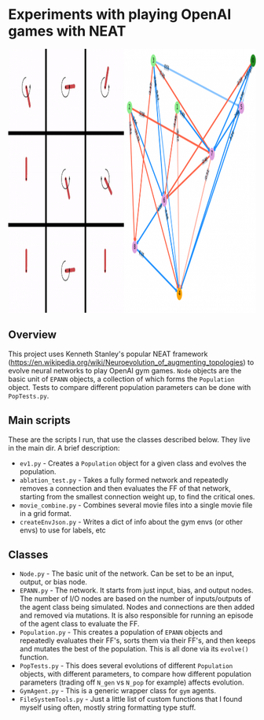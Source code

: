 
Experiments with playing OpenAI games with NEAT
==========================================

<p align="center">
  <img width="1170" height="536" src="misc/cover_img_neat.png">
</p>

Overview
--------------------------------

This project uses Kenneth Stanley's popular NEAT framework (https://en.wikipedia.org/wiki/Neuroevolution_of_augmenting_topologies) to evolve neural networks to play OpenAI gym games. `Node` objects are the basic unit of `EPANN` objects, a collection of which forms the `Population` object. Tests to compare different population parameters can be done with `PopTests.py`.


Main scripts
-------------------------------

These are the scripts I run, that use the classes described below. They live in the main dir. A brief description:

* `ev1.py` - Creates a `Population` object for a given class and evolves the population.
* `ablation_test.py` - Takes a fully formed network and repeatedly removes a connection and then evaluates the FF of that network, starting from the smallest connection weight up, to find the critical ones.
* `movie_combine.py` - Combines several movie files into a single movie file in a grid format.
* `createEnvJson.py` - Writes a dict of info about the gym envs (or other envs) to use for labels, etc


Classes
--------------------------------

* `Node.py` - The basic unit of the network. Can be set to be an input, output, or bias node.
* `EPANN.py` - The network. It starts from just input, bias, and output nodes. The number of I/O nodes are based on the number of inputs/outputs of the agent class being simulated. Nodes and connections are then added and removed via mutations. It is also responsible for running an episode of the agent class to evaluate the FF.
* `Population.py` - This creates a population of `EPANN` objects and repeatedly evaluates their FF's, sorts them via their FF's, and then keeps and mutates the best of the population. This is all done via its `evolve()` function.
* `PopTests.py` - This does several evolutions of different `Population` objects, with different parameters, to compare how different population parameters (trading off `N_gen` vs `N_pop` for example) affects evolution.
* `GymAgent.py` - This is a generic wrapper class for `gym` agents.
* `FileSystemTools.py` - Just a little list of custom functions that I found myself using often, mostly string formatting type stuff.









#
